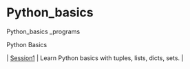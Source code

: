 # Python_basics
Python_basics _programs

 
Python Basics

| [Session1](https://nbviewer.jupyter.org/github/ashishpal2702/Python_basics/blob/master/Session%201%20-%20Python-Installation%20and%20Basics.ipynb) | Learn Python basics with tuples, lists, dicts, sets. |

